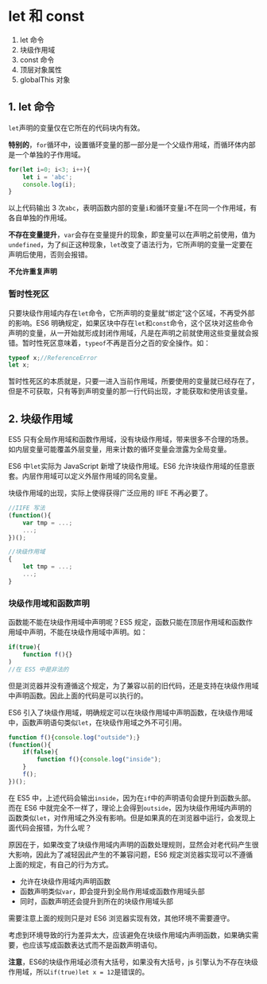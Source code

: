 # let 和 const

1. let 命令
2. 块级作用域
3. const 命令
4. 顶层对象属性
5. globalThis 对象

## 1. let 命令

`let`声明的变量仅在它所在的代码块内有效。

**特别的**，`for`循环中，设置循环变量的那一部分是一个父级作用域，而循环体内部是一个单独的子作用域。
```js
for(let i=0; i<3; i++){
	let i = 'abc';
	console.log(i);
}
```
以上代码输出 3 次`abc`，表明函数内部的变量`i`和循环变量`i`不在同一个作用域，有各自单独的作用域。


**不存在变量提升**，`var`会存在变量提升的现象，即变量可以在声明之前使用，值为`undefined`，为了纠正这种现象，`let`改变了语法行为，它所声明的变量一定要在声明后使用，否则会报错。

**不允许重复声明**

### 暂时性死区

只要块级作用域内存在`let`命令，它所声明的变量就“绑定”这个区域，不再受外部的影响。ES6 明确规定，如果区块中存在`let`和`const`命令，这个区块对这些命令声明的变量，从一开始就形成封闭作用域，凡是在声明之前就使用这些变量就会报错。暂时性死区意味着，`typeof`不再是百分之百的安全操作。如：
```js
typeof x;//ReferenceError
let x;
```
暂时性死区的本质就是，只要一进入当前作用域，所要使用的变量就已经存在了，但是不可获取，只有等到声明变量的那一行代码出现，才能获取和使用该变量。

## 2. 块级作用域

ES5 只有全局作用域和函数作用域，没有块级作用域，带来很多不合理的场景。如内层变量可能覆盖外层变量，用来计数的循环变量会泄露为全局变量。

ES6 中`let`实际为 JavaScript 新增了块级作用域。ES6 允许块级作用域的任意嵌套。内层作用域可以定义外层作用域的同名变量。

块级作用域的出现，实际上使得获得广泛应用的 IIFE 不再必要了。
```js
//IIFE 写法
(function(){
	var tmp = ...;
	...;
})();

//块级作用域
{
	let tmp = ...;
	...;
}
```

### 块级作用域和函数声明

函数能不能在块级作用域中声明呢？ES5 规定，函数只能在顶层作用域和函数作用域中声明，不能在块级作用域中声明。如：
```js
if(true){
	function f(){}
)
//在 ES5 中是非法的
```
但是浏览器并没有遵循这个规定，为了兼容以前的旧代码，还是支持在块级作用域中声明函数。因此上面的代码是可以执行的。

ES6 引入了块级作用域，明确规定可以在块级作用域中声明函数，在块级作用域中，函数声明语句类似`let`，在块级作用域之外不可引用。
```js
function f(){console.log("outside");}
(function(){
	if(false){
		function f(){console.log("inside");
	}
	f();
})();
```
在 ES5 中，上述代码会输出`inside`，因为在`if`中的声明语句会提升到函数头部。而在 ES6 中就完全不一样了，理论上会得到`outside`，因为块级作用域内声明的函数类似`let`，对作用域之外没有影响。但是如果真的在浏览器中运行，会发现上面代码会报错，为什么呢？

原因在于，如果改变了块级作用域内声明的函数处理规则，显然会对老代码产生很大影响，因此为了减轻因此产生的不兼容问题，ES6 规定浏览器实现可以不遵循上面的规定，有自己的行为方式。
- 允许在块级作用域内声明函数
- 函数声明类似`var`，即会提升到全局作用域或函数作用域头部
- 同时，函数声明还会提升到所在的块级作用域头部

需要注意上面的规则只是对 ES6 浏览器实现有效，其他环境不需要遵守。

考虑到环境导致的行为差异太大，应该避免在块级作用域内声明函数，如果确实需要，也应该写成函数表达式而不是函数声明语句。

**注意**，ES6的块级作用域必须有大括号，如果没有大括号，js 引擎认为不存在块级作用域，所以`if(true)let x = 12`是错误的。

